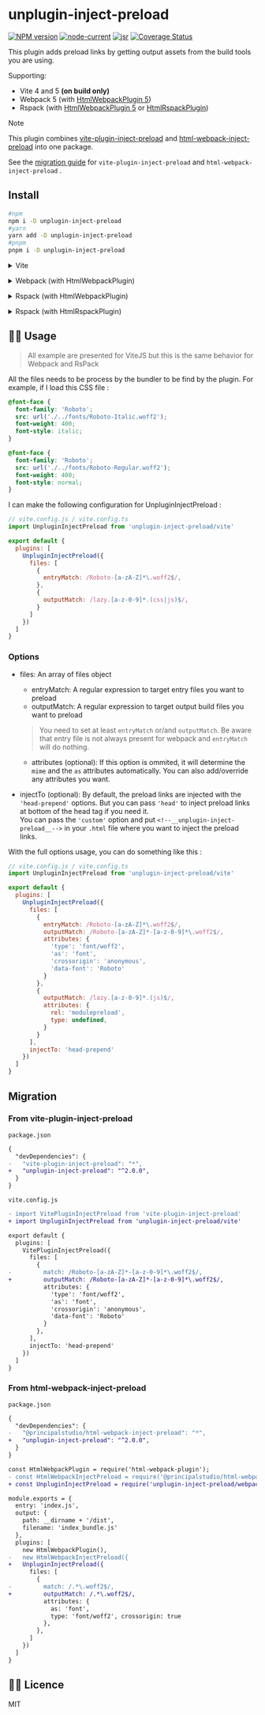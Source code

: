 # unplugin-inject-preload

[![NPM version](https://img.shields.io/npm/v/unplugin-inject-preload?color=a1b858&label=)](https://www.npmjs.com/package/unplugin-inject-preload) [![node-current](https://img.shields.io/node/v/unplugin-inject-preload)](https://nodejs.org/) [![jsr](https://img.shields.io/endpoint?url=https%3A%2F%2Fjsr-api.sxzz.moe%2Fbadge%2F%40applelo%2Funplugin-inject-preload)](https://jsr.io/@applelo/unplugin-inject-preload) [![Coverage Status](https://coveralls.io/repos/github/Applelo/unplugin-inject-preload/badge.svg?branch=main)](https://coveralls.io/github/Applelo/unplugin-inject-preload?branch=main)

This plugin adds preload links by getting output assets from the build tools you are using.

Supporting:
- Vite 4 and 5 **(on build only)**
- Webpack 5 (with [HtmlWebpackPlugin 5](https://github.com/jantimon/html-webpack-plugin))
- Rspack (with [HtmlWebpackPlugin 5](https://github.com/jantimon/html-webpack-plugin) or [HtmlRspackPlugin](https://www.rspack.dev/config/plugins.html#htmlrspackplugin))

> [!NOTE]
> This plugin combines [vite-plugin-inject-preload](https://github.com/Applelo/vite-plugin-inject-preload) and [html-webpack-inject-preload](https://github.com/principalstudio/html-webpack-inject-preload) into one package.
>
> See the [migration guide](#migrate) for `vite-plugin-inject-preload` and `html-webpack-inject-preload` .

## Install

```bash
#npm
npm i -D unplugin-inject-preload
#yarn
yarn add -D unplugin-inject-preload
#pnpm
pnpm i -D unplugin-inject-preload
```

<details>
<summary>Vite</summary><br>

```ts
// vite.config.ts
import UnpluginInjectPreload from 'unplugin-inject-preload/vite'

export default defineConfig({
  plugins: [
    UnpluginInjectPreload({ /* options */ }),
  ],
})
```

Example: [`playground/vitejs`](./playground/vitejs)

> The Vite plugin [only works on build](https://github.com/Applelo/vite-plugin-inject-preload/issues/15) because of the way Vite behave.

<br></details>

<details>
<summary>Webpack (with HtmlWebpackPlugin)</summary><br>

```ts
// webpack.config.js
const HtmlWebpackPlugin = require('html-webpack-plugin')
const UnpluginInjectPreload = require('unplugin-inject-preload/webpack')

module.exports = {
  plugins: [
    HtmlWebpackPlugin({ /*  HtmlWebpackPlugin options */ }),
    UnpluginInjectPreload({ /* options */ }),
  ]
}
```

Example: [`playground/webpack`](./playground/webpack)

<br></details>

<details>
<summary>Rspack (with HtmlWebpackPlugin)</summary><br>

```ts
// rspack.config.js
const HtmlWebpackPlugin = require('html-webpack-plugin')
const UnpluginInjectPreload = require('unplugin-inject-preload/rspack')

module.exports = {
  plugins: [
    HtmlWebpackPlugin({ /*  HtmlWebpackPlugin options */ }),
    UnpluginInjectPreload({ /* options */ }),
  ]
}
```

Example: [`playground/rspack`](./playground/rspack)

<br></details>

<details>
<summary>Rspack (with HtmlRspackPlugin)</summary><br>

```ts
// rspack.config.js
const HtmlWebpackPlugin = require('html-webpack-plugin')
const UnpluginInjectPreload = require('unplugin-inject-preload/rspack')

module.exports = {
  plugins: [
    new rspack.HtmlRspackPlugin({ /* HtmlRspackPlugin options */ }),
    UnpluginInjectPreload({ /* options */ }),
  ]
}
```

Example: [`playground/rspack`](./playground/rspack)

<br></details>

## 👨‍💻 Usage

> All example are presented for ViteJS but this is the same behavior for Webpack and RsPack

All the files needs to be process by the bundler to be find by the plugin. For example, if I load this CSS file :

```css
@font-face {
  font-family: 'Roboto';
  src: url('./../fonts/Roboto-Italic.woff2');
  font-weight: 400;
  font-style: italic;
}

@font-face {
  font-family: 'Roboto';
  src: url('./../fonts/Roboto-Regular.woff2');
  font-weight: 400;
  font-style: normal;
}
```

I can make the following configuration for UnpluginInjectPreload :

```js
// vite.config.js / vite.config.ts
import UnpluginInjectPreload from 'unplugin-inject-preload/vite'

export default {
  plugins: [
    UnpluginInjectPreload({
      files: [
        {
          entryMatch: /Roboto-[a-zA-Z]*\.woff2$/,
        },
        {
          outputMatch: /lazy.[a-z-0-9]*.(css|js)$/,
        }
      ]
    })
  ]
}
```

### Options

* files: An array of files object
  * entryMatch: A regular expression to target entry files you want to preload
  * outputMatch: A regular expression to target output build files you want to preload
  > You need to set at least `entryMatch` or/and `outputMatch`. Be aware that entry file is not always present for webpack and `entryMatch` will do nothing.

  * attributes (optional):
  If this option is ommited, it will determine the `mime` and the `as` attributes automatically.
  You can also add/override any attributes you want.
* injectTo (optional): By default, the preload links are injected with the `'head-prepend'` options. But you can pass `'head'` to inject preload links at bottom of the head tag if you need it.<br> You can pass the `'custom'` option and put `<!--__unplugin-inject-preload__-->` in your `.html` file where you want to inject the preload links.

With the full options usage, you can do something like this :

```js
// vite.config.js / vite.config.ts
import UnpluginInjectPreload from 'unplugin-inject-preload/vite'

export default {
  plugins: [
    UnpluginInjectPreload({
      files: [
        {
          entryMatch: /Roboto-[a-zA-Z]*\.woff2$/,
          outputMatch: /Roboto-[a-zA-Z]*-[a-z-0-9]*\.woff2$/,
          attributes: {
            'type': 'font/woff2',
            'as': 'font',
            'crossorigin': 'anonymous',
            'data-font': 'Roboto'
          }
        },
        {
          outputMatch: /lazy.[a-z-0-9]*.(js)$/,
          attributes: {
            rel: 'modulepreload',
            type: undefined,
          }
        }
      ],
      injectTo: 'head-prepend'
    })
  ]
}
```

## Migration

### From vite-plugin-inject-preload

`package.json`

```diff
{
  "devDependencies": {
-   "vite-plugin-inject-preload": "*",
+   "unplugin-inject-preload": "^2.0.0",
  }
}
```

`vite.config.js`

```diff
- import VitePluginInjectPreload from 'vite-plugin-inject-preload'
+ import UnpluginInjectPreload from 'unplugin-inject-preload/vite'

export default {
  plugins: [
    VitePluginInjectPreload({
      files: [
        {
-         match: /Roboto-[a-zA-Z]*-[a-z-0-9]*\.woff2$/,
+         outputMatch: /Roboto-[a-zA-Z]*-[a-z-0-9]*\.woff2$/,
          attributes: {
            'type': 'font/woff2',
            'as': 'font',
            'crossorigin': 'anonymous',
            'data-font': 'Roboto'
          }
        },
      ],
      injectTo: 'head-prepend'
    })
  ]
}
```

### From html-webpack-inject-preload

`package.json`

```diff
{
  "devDependencies": {
-   "@principalstudio/html-webpack-inject-preload": "*",
+   "unplugin-inject-preload": "^2.0.0",
  }
}
```

```diff
const HtmlWebpackPlugin = require('html-webpack-plugin');
- const HtmlWebpackInjectPreload = require('@principalstudio/html-webpack-inject-preload');
+ const UnpluginInjectPreload = require('unplugin-inject-preload/webpack');

module.exports = {
  entry: 'index.js',
  output: {
    path: __dirname + '/dist',
    filename: 'index_bundle.js'
  },
  plugins: [
    new HtmlWebpackPlugin(),
-   new HtmlWebpackInjectPreload({
+   UnpluginInjectPreload({
      files: [
        {
-         match: /.*\.woff2$/,
+         outputMatch: /.*\.woff2$/,
          attributes: {
            as: 'font',
            type: 'font/woff2', crossorigin: true
          },
        },
      ]
    })
  ]
}
```

## 👨‍💼 Licence

MIT
